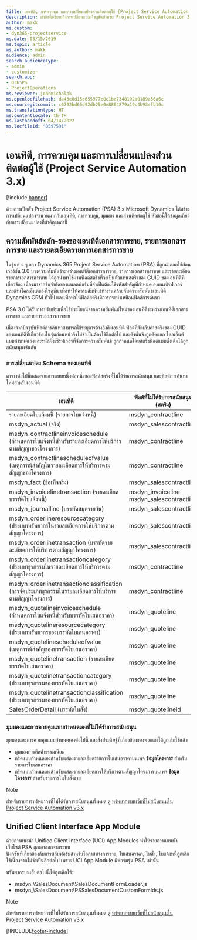 ```yaml
---
title: เอนทิตี, การควบคุม และการเปลี่ยนแปลงส่วนติดต่อผู้ใช้ (Project Service Automation 3.x)
description: หัวข้อนี้อธิบายถึงการเปลี่ยนแปลงโซลูชันสำหรับ Project Service Automation 3.x Microsoft Dynamics
author: makk
ms.custom:
- dyn365-projectservice
ms.date: 03/15/2019
ms.topic: article
ms.author: makk
audience: admin
search.audienceType:
- admin
- customizer
search.app:
- D365PS
- ProjectOperations
ms.reviewer: johnmichalak
ms.openlocfilehash: da43e0d15e655977c0c1be7348192a0189a56a6c
ms.sourcegitcommit: c0792bd65d92db25e0e8864879a19c4b93efb10c
ms.translationtype: HT
ms.contentlocale: th-TH
ms.lasthandoff: 04/14/2022
ms.locfileid: "8597591"
---
```

# <a name="entity-control-and-user-interface-changes-project-service-automation-3x"></a>เอนทิตี, การควบคุม และการเปลี่ยนแปลงส่วนติดต่อผู้ใช้ (Project Service Automation 3.x)

[!include [banner](../../includes/psa-now-project-operations.md)]


ด้วยการเปิดตัว Project Service Automation (PSA) 3.x Microsoft Dynamics ได้สร้างการเปลี่ยนแปลงจำนวนมากกับเอนทิตี, การควบคุม, มุมมอง และส่วนติดต่อผู้ใช้ หัวข้อนี้ให้ข้อมูลเกี่ยวกับการเปลี่ยนแปลงที่สำคัญเหล่านี้

## <a name="parent-child-relationships-for-sales-document-sales-document-line-sales-document-line-detail-entities"></a>ความสัมพันธ์หลัก-รองของเอนทิตีเอกสารการขาย, รายการเอกสารการขาย และรายละเอียดรายการเอกสารการขาย
ในรุ่นต่าง ๆ ของ Dynamics 365 Project Service Automation (PSA) ที่ถูกนำออกใช้ก่อนเวอร์ชัน 3.0 บางความสัมพันธ์ระหว่างเอนทิตีเอกสารการขาย, รายการเอกสารการขาย และรายละเอียดรายการเอกสารการขาย ได้ถูกนำมาใช้ผ่านฟิลด์สตริงที่จะเป็นตัวแทนสตริงของ GUID ของเอนทิตีที่เกี่ยวข้อง เนื่องมาจากข้อจำกัดของแพลตฟอร์มที่จำเป็นต้องใช้รหัสสำคัญที่กำหนดเองบนเซิร์ฟเวอร์ และด้านไคลเอ็นต์ของโซลูชัน เพื่อทำให้ความสัมพันธ์ทำงานคล้ายกับความสัมพันธ์เอนทิตี Dynamics CRM ทั่วไป และเพื่อทำให้ฟิลด์สตริงมีการกระทำเหมือนฟิลด์การค้นหา

PSA 3.0 ได้รับการปรับปรุงเพื่อใช้ประโยชน์จากความสัมพันธ์ใหม่ของเอนทิตีระหว่างเอนทิตีเอกสารการขาย และรายการเอกสารการขาย

เนื่องจากปัจจุบันฟิลด์การค้นหาสามารถใช้ระบุการอ้างอิงถึงเอนทิตี ฟิลด์ที่จัดเก็บค่าสตริงของ GUID ของเอนทิตีที่เกี่ยวข้องในรุ่นก่อนหน้าจึงไม่จำเป็นต้องใช้อีกต่อไป และดังนั้นจึงถูกตัดออก ไคลเอ็นต์แบบกำหนดเองและรหัสฝั่งเซิร์ฟเวอร์ที่จัดการความสัมพันธ์ ถูกกำหนดโดยสตริงฟิลด์แบบดั้งเดิมได้ถูกสนับสนุนเช่นกัน

### <a name="entity-schema-changes"></a>การเปลี่ยนแปลง Schema ของเอนทิตี
ตารางต่อไปนี้แสดงรายการแบบหนึ่งต่อหนึ่งของฟิลด์สตริงที่ไม่ได้รับการสนับสนุน และฟิลด์การค้นหาใหม่สำหรับเอนทิตี 

 เอนทิตี |   ฟิลด์ที่ไม่ได้รับการสนับสนุน (สตริง) | ฟิลด์ใหม่ (การค้นหา)
--- | --- | ---
รายละเอียดใบแจ้งหนี้ (รายการใบแจ้งหนี้) |  msdyn_contractline |    msdyn_contractlineid
msdyn_actual (จริง) | msdyn_salescontractline |   msdyn_salescontractlineid
msdyn_contractlineinvoiceschedule (กำหนดการใบแจ้งหนี้สำหรับรายละเอียดการให้บริการตามสัญญาของโครงการ) |    msdyn_contractline |    msdyn_contractlineid
msdyn_contractlinescheduleofvalue (เหตุการณ์สำคัญในรายละเอียดการให้บริการตามสัญญาของโครงการ) |   msdyn_contractline |    msdyn_contractlineid
msdyn_fact (ข้อเท็จจริง) | msdyn_salescontractline |   msdyn_salescontractlineid
msdyn_invoicelinetransaction (รายละเอียดบรรทัดใบแจ้งหนี้) | msdyn_invoiceline <br> msdyn_salescontractline | msdyn_invoicelineid <br> msdyn_salescontractlineid
msdyn_journalline (บรรทัดสมุดรายวัน) |  msdyn_salescontractline |   msdyn_salescontractlineid
msdyn_orderlineresourcecategory (ประเภททรัพยากรในรายละเอียดการให้บริการตามสัญญาโครงการ) | msdyn_salescontractline |   msdyn_contractlineid
msdyn_orderlinetransaction (บรรทัดรายละเอียดการให้บริการตามสัญญาโครงการ) | msdyn_salescontractline |   msdyn_salescontractlineid
msdyn_orderlinetransactioncategory (ประเภทธุรกรรมในรายละเอียดการให้บริการตามสัญญาโครงการ) |   msdyn_contractline |    msdyn_contractlineid
msdyn_orderlinetransactionclassification (การจัดประเภทธุรกรรมในรายละเอียดการให้บริการตามสัญญาโครงการ) |   msdyn_contractline |    msdyn_contractlineid
msdyn_quotelineinvoiceschedule (กำหนดการใบแจ้งหนี้สำหรับบรรทัดใบเสนอราคา) |  msdyn_quoteline |   msdyn_quotelineid
msdyn_quotelineresourcecategory (ประเภททรัพยากรของบรรทัดใบเสนอราคา) |    msdyn_quoteline |   msdyn_quotelineid
msdyn_quotelinescheduleofvalue (เหตุการณ์สำคัญของบรรทัดใบเสนอราคา) | msdyn_quoteline |   msdyn_quotelineid
msdyn_quotelinetransaction (รายละเอียดบรรทัดใบเสนอราคา) |    msdyn_quoteline |   msdyn_quotelineid
msdyn_quotelinetransactioncategory (ประเภทธุรกรรมของบรรทัดใบเสนอราคา) |  msdyn_quoteline |   msdyn_quotelineid
msdyn_quotelinetransactionclassification (ประเภทธุรกรรมของบรรทัดใบเสนอราคา) |  msdyn_quoteline |   msdyn_quotelineid
SalesOrderDetail (บรรทัดใบสั่ง) | msdyn_quotelineid | msdyn_quoteline 

### <a name="deprecated-custom-views-and-controls"></a>มุมมองและการควบคุมแบบกำหนดเองที่ไม่ได้รับการสนับสนุน
มุมมองและการควบคุมแบบกำหนดเองต่อไปนี้ และสิ่งประดิษฐ์ที่เกี่ยวข้องของพวกเขาได้ถูกเลิกใช้แล้ว

- มุมมองการคิดค่าธรรมเนียม
- กริดแบบกำหนดเองสำหรับแสดงรายละเอียดรายการใบเสนอราคาบนเพจ **ข้อมูลโครงการ** สำหรับรายการใบเสนอราคา
- กริดแบบกำหนดเองสำหรับแสดงรายละเอียดการให้บริการตามสัญญาโครงการบนเพจ **ข้อมูลโครงการ** สำหรับรายการในใบสั่งขาย

> [!NOTE]
> สำหรับรายการทรัพยากรที่ไม่ได้รับการสนับสนุนทั้งหมด ดู [ทรัพยากรบนเว็บที่ไม่สนับสนุนใน Project Service Automation v3.x](../developer-guides/web-resources-deprecated-v3.x.md)

## <a name="unified-client-interface-app-module"></a>Unified Client Interface App Module
ด้วยการแนะนำ Unified Client Interface (UCI) App Modules ทำให้รายการแผนผังเว็บไซต์ PSA ถูกเอาออกจากระบบ  
ฟังก์ชันที่เกี่ยวข้องกับการสลับฟอร์มสำหรับโอกาสทางการขาย, ใบเสนอราคา, ใบสั่ง, ใบแจ้งหนี้ถูกเลิกใช้เนื่องจากไม่จำเป็นอีกต่อไป เพราะ UCI App Module มีฟอร์มรุ่น PSA เท่านั้น  

ทรัพยากรบนเว็บต่อไปนี้ได้ถูกเลิกใช้:

- msdyn_\SalesDocument\SalesDocumentFormLoader.js
- msdyn_\SalesDocument\PSSalesDocumentCustomFormIds.js

> [!NOTE]
> สำหรับรายการทรัพยากรที่ไม่ได้รับการสนับสนุนทั้งหมด ดู [ทรัพยากรบนเว็บที่ไม่สนับสนุนใน Project Service Automation v3.x](../developer-guides/web-resources-deprecated-v3.x.md)




[!INCLUDE[footer-include](../../includes/footer-banner.md)]
